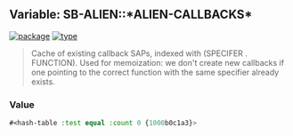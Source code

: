 ## Variable: SB-ALIEN::\*ALIEN-CALLBACKS\*
[![package](https://img.shields.io/badge/Package-SB--ALIEN-5f9ea0.svg?style=social&colorA=999999)](../) [![type](https://img.shields.io/badge/Type-Variable-5f9ea0.svg?style=social&colorA=999999)](../#variable) 

> Cache of existing callback SAPs, indexed with (SPECIFER . FUNCTION). Used for
> memoization: we don't create new callbacks if one pointing to the correct
> function with the same specifier already exists.

### Value
```cl
#<hash-table :test equal :count 0 {1000b0c1a3}>
```
